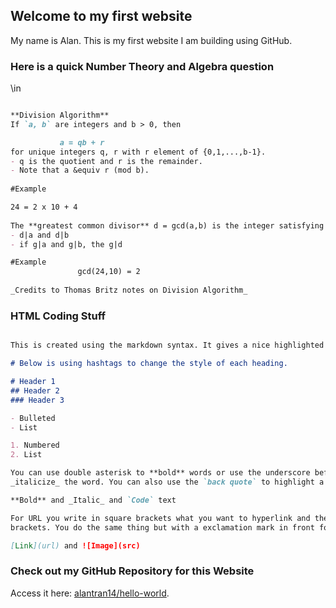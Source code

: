 ## Welcome to my first website

My name is Alan. This is my first website I am building using GitHub.

### Here is a quick Number Theory and Algebra question

\in
```markdown

**Division Algorithm**
If `a, b` are integers and b > 0, then 

           a = qb + r
for unique integers q, r with r element of {0,1,...,b-1}.
- q is the quotient and r is the remainder.
- Note that a &equiv r (mod b).
           
#Example

24 = 2 x 10 + 4
          
The **greatest common divisor** d = gcd(a,b) is the integer satisfying
- d|a and d|b            
- if g|a and g|b, the g|d

#Example
               gcd(24,10) = 2
               
_Credits to Thomas Britz notes on Division Algorithm_
```                

### HTML Coding Stuff

```markdown

This is created using the markdown syntax. It gives a nice highlighted box to write in.

# Below is using hashtags to change the style of each heading.

# Header 1
## Header 2
### Header 3

- Bulleted
- List

1. Numbered
2. List

You can use double asterisk to **bold** words or use the underscore before and after for 
_italicize_ the word. You can also use the `back quote` to highlight a text in red.

**Bold** and _Italic_ and `Code` text

For URL you write in square brackets what you want to hyperlink and the url in parentheses/round 
brackets. You do the same thing but with a exclamation mark in front for images.

[Link](url) and ![Image](src)
```

### Check out my GitHub Repository for this Website

Access it here: [alantran14/hello-world](https://github.com/alantran14/hello-world).
